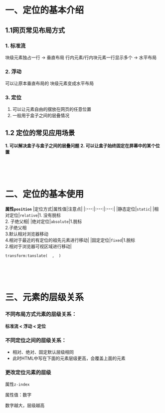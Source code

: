 # 一、定位的基本介绍
## 1.1网页常见布局方式
### 1. 标准流
  块级元素独占一行 → 垂直布局
  行内元素/行内块元素一行显示多个 → 水平布局
### 2. 浮动
  可以让原本垂直布局的 块级元素变成水平布局
### 3. 定位
1. 可以让元素自由的摆放在网页的任意位置
2. 一般用于盒子之间的层叠情况
## 1.2 定位的常见应用场景
**1. 可以解决盒子与盒子之间的层叠问题**
**2. 可以让盒子始终固定在屏幕中的某个位置**

<br>
<br>
<br>

# 二、定位的基本使用
**属性`position`**
|定位方式|属性值|注意点|
|:---:|:---:|:---:|
|静态定位|`static`|
|相对定位|`relative`|1. 没有脱标 <br> 2. 子绝父相|
|绝对定位|`absolute`|1.脱标<br>2.子绝父相<br>3.默认相对浏览器移动<br>4.相对于最近的有定位的祖先元素进行移动|
|固定定位|`fixed`|1.脱标<br>2.相对于浏览器可视区域进行移动|

`transform:tanslate(  ,  )`

<br>
<br>
<br>


# 三、元素的层级关系
### 不同布局方式元素的层级关系：
**标准流 < 浮动 < 定位**

### 不同定位之间的层级关系：
- 相对、绝对、固定默认层级相同
- 此时HTML中写在下面的元素层级更高，会覆盖上面的元素

### 更改定位元素的层级
属性`z-index` 

属性值：数字 

数字越大，层级越高
